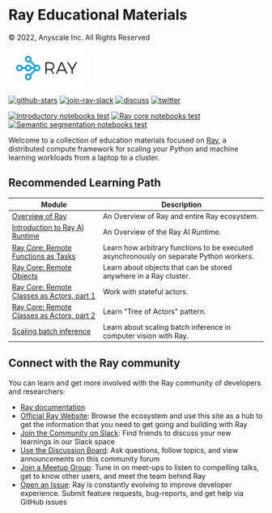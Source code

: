 # Ray Educational Materials

© 2022, Anyscale Inc. All Rights Reserved

<img src="_static/assets/Generic/ray_logo.png" width="30%">

<a href="https://github.com/ray-project/ray-educational-materials"><img src="https://img.shields.io/github/stars/ray-project/ray-educational-materials?logo=Ray" alt="github-stars"></a>
<a href="https://forms.gle/9TSdDYUgxYs8SA9e8"><img src="https://img.shields.io/badge/Ray-Join%20Slack-blue" alt="join-ray-slack"></a>
<a href="https://discuss.ray.io/"><img src="https://img.shields.io/badge/Discuss-Ask%20Questions-blue" alt="discuss"></a>
<a href="https://twitter.com/raydistributed"><img src="https://img.shields.io/twitter/follow/raydistributed?label=Follow" alt="twitter"></a>

[![Introductory notebooks test](https://github.com/ray-project/ray-educational-materials/actions/workflows/scheduled-test-introductory-modules.yml/badge.svg?branch=main)](https://github.com/ray-project/ray-educational-materials/actions/workflows/scheduled-test-introductory-modules.yml)
[![Ray core notebooks test](https://github.com/ray-project/ray-educational-materials/actions/workflows/scheduled-test-ray-core.yml/badge.svg?branch=main)](https://github.com/ray-project/ray-educational-materials/actions/workflows/scheduled-test-ray-core.yml)
[![Semantic segmentation notebooks test](https://github.com/ray-project/ray-educational-materials/actions/workflows/scheduled-test-semantic-segmentation.yml/badge.svg?branch=main)](https://github.com/ray-project/ray-educational-materials/actions/workflows/scheduled-test-semantic-segmentation.yml)

Welcome to a collection of education materials focused on [Ray](https://www.ray.io/), a distributed compute framework for scaling your Python and machine learning workloads from a laptop to a cluster.

## Recommended Learning Path

| Module                                                                                                                                                                      | Description                                                                             |
|-----------------------------------------------------------------------------------------------------------------------------------------------------------------------------|-----------------------------------------------------------------------------------------|
| [Overview of Ray](https://github.com/ray-project/ray-educational-materials/blob/main/Introductory_modules/Overview_of_Ray.ipynb)                                            | An Overview of Ray and entire Ray ecosystem.                                            |
| [Introduction to Ray AI Runtime](https://github.com/ray-project/ray-educational-materials/blob/main/Introductory_modules/Introduction_to_Ray_AI_Runtime.ipynb)              | An Overview of the Ray AI Runtime.                                                      |
| [Ray Core: Remote Functions as Tasks](https://github.com/ray-project/ray-educational-materials/blob/main/Ray_Core/Ray_Core_1_Remote_Functions.ipynb)                        | Learn how arbitrary functions to be executed asynchronously on separate Python workers. |
| [Ray Core: Remote Objects](https://github.com/ray-project/ray-educational-materials/blob/main/Ray_Core/Ray_Core_2_Remote_Objects.ipynb)                                     | Learn about objects that can be stored anywhere in a Ray cluster.                       |
| [Ray Core: Remote Classes as Actors, part 1](https://github.com/ray-project/ray-educational-materials/blob/main/Ray_Core/Ray_Core_3_Remote_Classes_part_1.ipynb)            | Work with stateful actors.                                                              |
| [Ray Core: Remote Classes as Actors, part 2](https://github.com/ray-project/ray-educational-materials/blob/main/Ray_Core/Ray_Core_4_Remote_Classes_part_2.ipynb)            | Learn "Tree of Actors" pattern.                                                         |
| [Scaling batch inference](https://github.com/ray-project/ray-educational-materials/blob/main/Computer_vision_workloads/Semantic_segmentation/Scaling_batch_inference.ipynb) | Learn about scaling batch inference in computer vision with Ray.                        |

## Connect with the Ray community

You can learn and get more involved with the Ray community of developers and researchers:

* [Ray documentation](https://docs.ray.io/en/latest)
* [Official Ray Website](https://www.ray.io/): Browse the ecosystem and use this site as a hub to get the information that you need to get going and building with Ray
* [Join the Community on Slack](https://forms.gle/9TSdDYUgxYs8SA9e8): Find friends to discuss your new learnings in our Slack space
* [Use the Discussion Board](https://discuss.ray.io/): Ask questions, follow topics, and view announcements on this community forum
* [Join a Meetup Group](https://www.meetup.com/Bay-Area-Ray-Meetup/): Tune in on meet-ups to listen to compelling talks, get to know other users, and meet the team behind Ray
* [Open an Issue](https://github.com/ray-project/ray/issues/new/choose): Ray is constantly evolving to improve developer experience. Submit feature requests, bug-reports, and get help via GitHub issues

